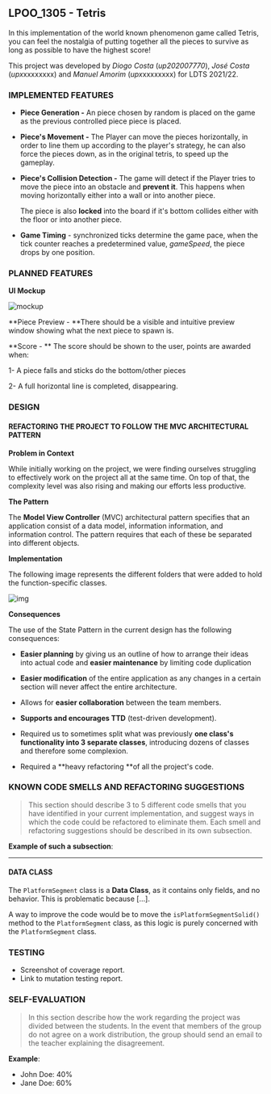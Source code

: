 ## LPOO_1305 - Tetris

In this implementation of the world known phenomenon game called Tetris, you can feel the nostalgia of putting together all the pieces to survive as long as possible to have the highest score!

This project was developed by *Diogo Costa* (*up202007770*),  *José Costa* (*upx*xxxxxxxx) and *Manuel Amorim* (*upx*xxxxxxxx) for LDTS 2021/22.



### IMPLEMENTED FEATURES

- **Piece Generation -** An piece chosen by random is placed on the game as the previous controlled piece piece is placed.

- **Piece's Movement -** The Player can move the pieces horizontally, in order to line them up according to the player's strategy, he can also force the pieces down, as in the original tetris, to speed up the gameplay.

- **Piece's Collision Detection -** The game will detect if the Player tries to move the piece into an obstacle and **prevent it**. This happens when moving horizontally either into a wall or into another piece. 

  The piece is also **locked** into the board if it's bottom collides either with the floor or into another piece.

- **Game Timing** - synchronized ticks determine the game pace, when the tick counter reaches a predetermined value, *gameSpeed*, the piece drops by one position.

  

### PLANNED FEATURES

**UI Mockup**

![mockup](C:\Users\Diogo\Desktop\ldts-project-assignment-g1305\docs\mockup.png)

**Piece Preview - **There should be a visible and intuitive preview window showing what the next piece to spawn is.

**Score - ** The score should be shown to the user, points are awarded when:

1- A piece falls and sticks do the bottom/other pieces

2- A full horizontal line is completed, disappearing.



### DESIGN

#### REFACTORING THE PROJECT TO FOLLOW THE MVC ARCHITECTURAL PATTERN

**Problem in Context**

While initially working on the project, we were finding ourselves struggling to effectively work on the project   all at the same time. On top of that, the complexity level was also rising and making our efforts less productive.

**The Pattern**

The **Model View Controller** (MVC) architectural pattern specifies that an application consist of a data model, information information, and information control. The pattern requires that each of these be separated into different objects.

**Implementation**

The following image represents the different folders that were added to hold the function-specific classes.

![img](https://web.fe.up.pt/~arestivo/presentation/assets/patterns/mvc.svg)

**Consequences**

The use of the State Pattern in the current design has the following consequences:

- **Easier planning** by giving us an outline of how to arrange their ideas into actual code and **easier maintenance** by limiting code duplication
- **Easier modification** of the entire application as any changes in a certain section will never affect the entire architecture.
- Allows for **easier collaboration** between the team members.
- **Supports and encourages TTD** (test-driven development).
- Required us to sometimes split what was previously **one class's functionality into 3 separate classes**, introducing dozens of classes and therefore some complexion.

- Required a **heavy refactoring **of all the project's code.



### KNOWN CODE SMELLS AND REFACTORING SUGGESTIONS

> This section should describe 3 to 5 different code smells that you have identified in your current implementation, and suggest ways in which the code could be refactored to eliminate them. Each smell and refactoring suggestions should be described in its own subsection.

**Example of such a subsection**:

------

#### DATA CLASS

The `PlatformSegment` class is a **Data Class**, as it contains only fields, and no behavior. This is problematic because […].

A way to improve the code would be to move the `isPlatformSegmentSolid()` method to the `PlatformSegment` class, as this logic is purely concerned with the `PlatformSegment` class.

### TESTING

- Screenshot of coverage report.
- Link to mutation testing report.

### SELF-EVALUATION

> In this section describe how the work regarding the project was divided between the students. In the event that members of the group do not agree on a work distribution, the group should send an email to the teacher explaining the disagreement.

**Example**:

- John Doe: 40%
- Jane Doe: 60%